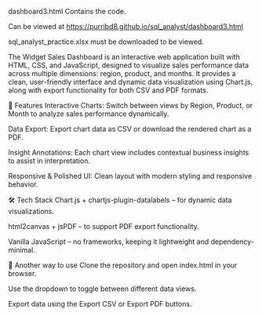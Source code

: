 dashboard3.html Contains the code. 

Can be viewed at https://purribd8.github.io/sql_analyst/dashboard3.html

sql_analyst_practice.xlsx must be downloaded to be viewed.


The Widget Sales Dashboard is an interactive web application built with HTML, CSS, and JavaScript, designed to visualize sales performance data across multiple dimensions: region, product, and months. It provides a clean, user-friendly interface and dynamic data visualization using Chart.js, along with export functionality for both CSV and PDF formats.

🚀 Features
Interactive Charts: Switch between views by Region, Product, or Month to analyze sales performance dynamically.

Data Export: Export chart data as CSV or download the rendered chart as a PDF.

Insight Annotations: Each chart view includes contextual business insights to assist in interpretation.

Responsive & Polished UI: Clean layout with modern styling and responsive behavior.

🛠️ Tech Stack
Chart.js + chartjs-plugin-datalabels – for dynamic data visualizations.

html2canvas + jsPDF – to support PDF export functionality.

Vanilla JavaScript – no frameworks, keeping it lightweight and dependency-minimal.

📂 Another way to use
Clone the repository and open index.html in your browser.

Use the dropdown to toggle between different data views.

Export data using the Export CSV or Export PDF buttons.
